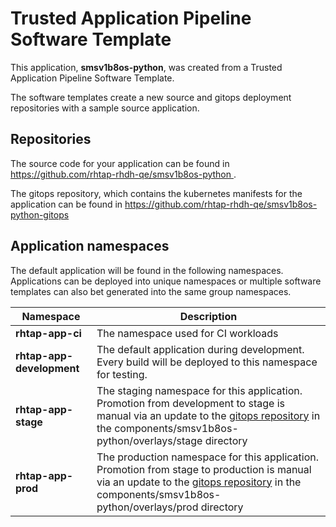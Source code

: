 # Trusted Application Pipeline Software Template

This application, **smsv1b8os-python**, was created from a Trusted Application Pipeline Software Template.

The software templates create a new source and gitops deployment repositories with a sample source application. 

## Repositories

The source code for your application can be found in [https://github.com/rhtap-rhdh-qe/smsv1b8os-python ](https://github.com/rhtap-rhdh-qe/smsv1b8os-python ).
 
The gitops repository, which contains the kubernetes manifests for the application can be found in 
[https://github.com/rhtap-rhdh-qe/smsv1b8os-python-gitops ](https://github.com/rhtap-rhdh-qe/smsv1b8os-python-gitops ) 

## Application namespaces 

The default application will be found in the following namespaces. Applications can be deployed into unique namespaces or multiple software templates can also bet generated into the same group namespaces.  

|  Namespace   |  Description   |  
| -------- | -------- |
| **rhtap-app-ci** | The namespace used for CI workloads |
| **rhtap-app-development** | The default application during development. Every build will be deployed to this namespace for testing. |
| **rhtap-app-stage** | The staging namespace for this application. Promotion from development to stage is manual via an update to the [gitops repository](https://github.com/rhtap-rhdh-qe/smsv1b8os-python-gitops ) in the components/smsv1b8os-python/overlays/stage directory |
| **rhtap-app-prod** | The production namespace for this application. Promotion from stage to production is manual via an update to the [gitops repository](https://github.com/rhtap-rhdh-qe/smsv1b8os-python-gitops ) in the components/smsv1b8os-python/overlays/prod directory |